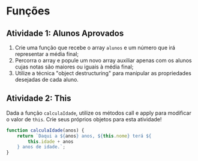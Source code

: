 # Funções

## Atividade 1: Alunos Aprovados

1. Crie uma função que recebe o array `alunos` e um número que irá representar a média final;
2. Percorra o array e popule um novo array auxiliar apenas com os alunos cujas notas são maiores ou iguais à média final;
3. Utilize a técnica "object destructuring" para manipular as propriedades desejadas de cada aluno.

## Atividade 2: This

Dada a função `calculaIdade`, utilize os métodos call e apply para modificar o valor de `this`. Crie seus próprios objetos para esta atividade!

```js
function calculaIdade(anos) {
	return `Daqui a ${anos} anos, ${this.nome} terá ${
		this.idade + anos
	} anos de idade.`;
}
```